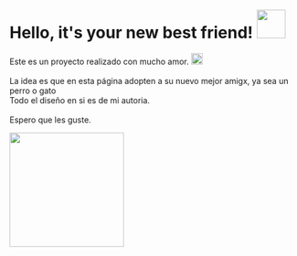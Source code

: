 <h1>Hello, it's your new best friend! <img src="https://media.giphy.com/media/ty8vlKWi8CJ8XKxhXj/giphy.gif" width="50"></h1>

<p>Este es un proyecto realizado con mucho amor. <img src="https://media.giphy.com/media/Z63IGkT6bmiEg3vo8o/giphy.gif" width="20">
<br>
<br>
La idea es que en esta página adopten a su nuevo mejor amigx, ya sea un perro o gato
<br>
Todo el diseño en si es de mi autoria.
<br>
<br>
Espero que les guste.
</p>

<img src="https://media.giphy.com/media/torBw1NyiGVjO/giphy.gif" width="200">
